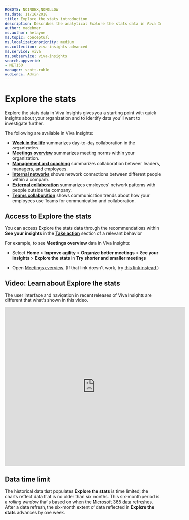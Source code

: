 ```yaml
---
ROBOTS: NOINDEX,NOFOLLOW
ms.date: 11/16/2018
title: Explore the stats introduction
description: Describes the analytical Explore the stats data in Viva Insights
author: madehmer
ms.author: helayne
ms.topic: conceptual
ms.localizationpriority: medium 
ms.collection: viva-insights-advanced 
ms.service: viva 
ms.subservice: viva-insights 
search.appverid: 
- MET150 
manager: scott.ruble
audience: Admin
---
```


# Explore the stats

Explore the stats data in Viva Insights gives you a starting point with quick insights about your organization and to identify data you'll want to investigate further.

The following are available in Viva Insights:

* [**Week in the life**](/viva/insights/use/explore-metrics-week-life?toc=/viva/insights/use/toc.json&bc=/viva/insights/breadcrumb/toc.json) summarizes day-to-day collaboration in the organization.
* [**Meetings overview**](/viva/insights/use/explore-metrics-meetings-overview?toc=/viva/insights/use/toc.json&bc=/viva/insights/breadcrumb/toc.json) summarizes meeting norms within your organization.
* [**Management and coaching**](/viva/insights/use/explore-metrics-management-and-coaching?toc=/viva/insights/use/toc.json&bc=/viva/insights/breadcrumb/toc.json) summarizes collaboration between leaders, managers, and employees.
* [**Internal networks**](/viva/insights/use/explore-metrics-internal-networks?toc=/viva/insights/use/toc.json&bc=/viva/insights/breadcrumb/toc.json) shows network connections between different people within a company.
* [**External collaboration**](/viva/insights/use/explore-metrics-external-collaboration?toc=/viva/insights/use/toc.json&bc=/viva/insights/breadcrumb/toc.json) summarizes employees' network patterns with people outside the company.
* [**Teams collaboration**](/viva/insights/use/explore-metrics-teams?toc=/viva/insights/use/toc.json&bc=/viva/insights/breadcrumb/toc.json) shows communication trends about how your employees use Teams for communication and collaboration.

## Access to Explore the stats

You can access Explore the stats data through the recommendations within **See your insights** in the [**Take action**](insights.md#take-action) section of a relevant behavior.

For example, to see **Meetings overview** data in Viva Insights:

* Select **Home** > **Improve agility** > **Organize better meetings** > **See your insights** > **Explore the stats** in **Try shorter and smaller meetings**

* Open [Meetings overview](https://workplaceanalytics.office.com/en-us/Home/Agility/MeetingsOverview). (If that link doesn't work, try [this link instead](https://workplaceanalytics-eu.office.com/en-us/Home/Agility/MeetingsOverview).)

## Video: Learn about Explore the stats

<!-- FOR THIS VIDEO LINK, VERIFY THE EMBED/SCREEN SETTINGS. 
WE USE THE FOLLOWING ONES IN OTHER PLACES: 
<iframe allowfullscreen="" mozallowfullscreen="" webkitallowfullscreen=""></iframe>-->
The user interface and navigation in recent releases of Viva Insights are different that what's shown in this video.

<iframe width="580" height="512" src="https://player.vimeo.com/video/434890563" frameborder="0" allow="autoplay; fullscreen" allowfullscreen></iframe>

## Data time limit

The historical data that populates **Explore the stats** is time limited; the charts reflect data that is no older than six months. This six-month period is a _rolling window_ that's based on when the [Microsoft 365 data](/viva/insights/use/office-365-data?toc=/viva/insights/use/toc.json&bc=/viva/insights/breadcrumb/toc.json) refreshes. After a data refresh, the six-month extent of data reflected in **Explore the stats** advances by one week.

